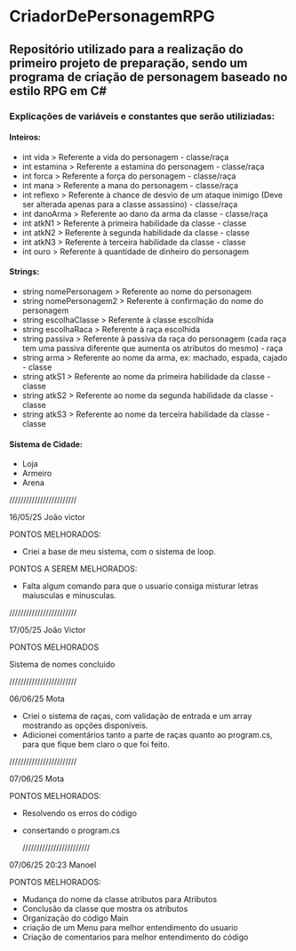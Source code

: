 # CriadorDePersonagemRPG
## Repositório utilizado para a realização do primeiro projeto de preparação, sendo um programa de criação de personagem baseado no estilo RPG em C# 

### Explicações de variáveis e constantes que serão utiliziadas:

#### Inteiros:
- int vida > Referente a vida do personagem - classe/raça
- int estamina > Referente a estamina do personagem - classe/raça
- int forca > Referente a força do personagem - classe/raça
- int mana > Referente a mana do personagem - classe/raça
- int reflexo > Referente à chance de desvio de um ataque inimigo (Deve ser alterada apenas para a classe assassino) - classe/raça
- int danoArma > Referente ao dano da arma da classe - classe/raça
- int atkN1 > Referente à primeira habilidade da classe - classe
- int atkN2 > Referente à segunda habilidade da classe - classe
- int atkN3 > Referente à terceira habilidade da classe - classe
- int ouro > Referente à quantidade de dinheiro do personagem


#### Strings:
- string nomePersonagem > Referente ao nome do personagem
- string nomePersonagem2 > Referente à confirmação do nome do personagem
- string escolhaClasse > Referente à classe escolhida
- string escolhaRaca > Referente à raça escolhida
- string passiva > Referente à passiva da raça do personagem (cada raça tem uma passiva diferente que aumenta os atributos do mesmo) - raça
- string arma > Referente ao nome da arma, ex: machado, espada, cajado - classe
- string atkS1 > Referente ao nome da primeira habilidade da classe - classe
- string atkS2 > Referente ao nome da segunda habilidade da classe - classe
- string atkS3 > Referente ao nome da terceira habilidade da classe - classe

#### Sistema de Cidade:
- Loja
- Armeiro
- Arena
  
////////////////////////

16/05/25 João victor

PONTOS MELHORADOS:
- Criei a base de meu sistema, com o sistema de loop.

PONTOS A SEREM MELHORADOS:
- Falta algum comando para que o usuario consiga misturar letras maiusculas e minusculas.

////////////////////////

17/05/25   João Victor

PONTOS MELHORADOS

Sistema de nomes concluido

////////////////////////

06/06/25 Mota

- Criei o sistema de raças, com validação de entrada e um array mostrando as opções disponíveis.
- Adicionei comentários tanto a parte de raças quanto ao program.cs, para que fique bem claro o que foi feito.

////////////////////////

07/06/25 Mota 

PONTOS MELHORADOS:

- Resolvendo os erros do código
- consertando o program.cs

  ////////////////////////

07/06/25 20:23 Manoel

PONTOS MELHORADOS:

- Mudança do nome da classe atributos para Atributos
- Conclusão da classe que mostra os atributos
- Organização do código Main
- criação de um Menu para melhor entendimento do usuario
- Criação de comentarios para melhor entendimento do código
